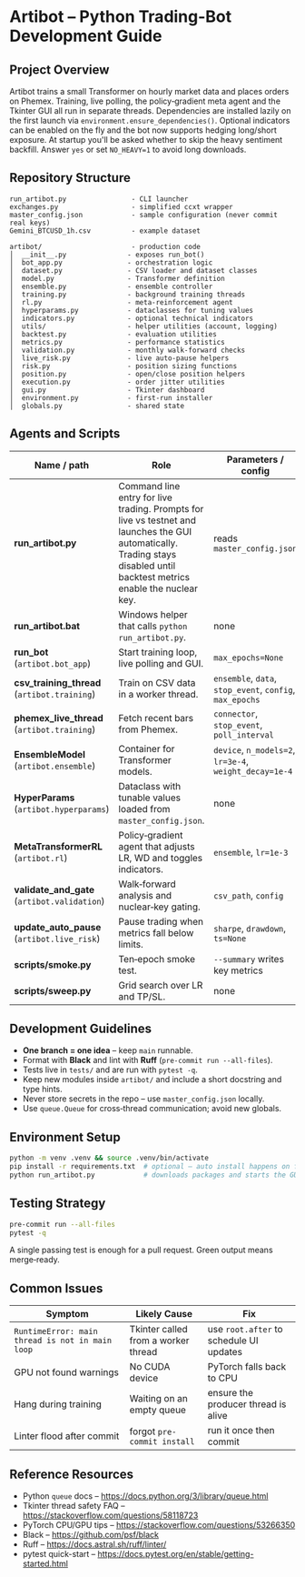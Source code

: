 # Artibot – Python Trading-Bot Development Guide

## Project Overview

Artibot trains a small Transformer on hourly market data and places orders on
Phemex.  Training, live polling, the policy‑gradient meta agent and the Tkinter
GUI all run in separate threads.  Dependencies are installed lazily on the first
launch via `environment.ensure_dependencies()`.  Optional indicators can be
enabled on the fly and the bot now supports hedging long/short exposure.
At startup you'll be asked whether to skip the heavy sentiment backfill.
Answer `yes` or set `NO_HEAVY=1` to avoid long downloads.

## Repository Structure

```
run_artibot.py                - CLI launcher
exchanges.py                  - simplified ccxt wrapper
master_config.json            - sample configuration (never commit real keys)
Gemini_BTCUSD_1h.csv          - example dataset

artibot/                      - production code
│  __init__.py               - exposes run_bot()
│  bot_app.py                - orchestration logic
│  dataset.py                - CSV loader and dataset classes
│  model.py                  - Transformer definition
│  ensemble.py               - ensemble controller
│  training.py               - background training threads
│  rl.py                     - meta-reinforcement agent
│  hyperparams.py            - dataclasses for tuning values
│  indicators.py             - optional technical indicators
│  utils/                    - helper utilities (account, logging)
│  backtest.py               - evaluation utilities
│  metrics.py                - performance statistics
│  validation.py             - monthly walk-forward checks
│  live_risk.py              - live auto-pause helpers
│  risk.py                   - position sizing functions
│  position.py               - open/close position helpers
│  execution.py              - order jitter utilities
│  gui.py                    - Tkinter dashboard
│  environment.py            - first-run installer
│  globals.py                - shared state
```

## Agents and Scripts

| Name / path | Role | Parameters / config | Example |
|-------------|------|--------------------|---------|
| **run_artibot.py** | Command line entry for live trading. Prompts for live vs testnet and launches the GUI automatically. Trading stays disabled until backtest metrics enable the nuclear key. | reads `master_config.json` | `python run_artibot.py` |
| **run_artibot.bat** | Windows helper that calls ``python run_artibot.py``. | none | double‑click in Explorer |
| **run_bot** (`artibot.bot_app`) | Start training loop, live polling and GUI. | `max_epochs=None` | `import artibot; artibot.run_bot()` |
| **csv_training_thread** (`artibot.training`) | Train on CSV data in a worker thread. | `ensemble`, `data`, `stop_event`, `config`, `max_epochs` | used inside `run_bot` |
| **phemex_live_thread** (`artibot.training`) | Fetch recent bars from Phemex. | `connector`, `stop_event`, `poll_interval` | used inside `run_bot` |
| **EnsembleModel** (`artibot.ensemble`) | Container for Transformer models. | `device`, `n_models=2`, `lr=3e-4`, `weight_decay=1e-4` | `ens = EnsembleModel(device)` |
| **HyperParams** (`artibot.hyperparams`) | Dataclass with tunable values loaded from `master_config.json`. | none | `hp = HyperParams()` |
| **MetaTransformerRL** (`artibot.rl`) | Policy‑gradient agent that adjusts LR, WD and toggles indicators. | `ensemble`, `lr=1e-3` | `agent = MetaTransformerRL(ens)` |
| **validate_and_gate** (`artibot.validation`) | Walk‑forward analysis and nuclear‑key gating. | `csv_path`, `config` | `validate_and_gate('data.csv', CONFIG)` |
| **update_auto_pause** (`artibot.live_risk`) | Pause trading when metrics fall below limits. | `sharpe`, `drawdown`, `ts=None` | `update_auto_pause(1.2, -0.05)` |
| **scripts/smoke.py** | Ten‑epoch smoke test. | `--summary` writes key metrics | `python scripts/smoke.py --summary` |
| **scripts/sweep.py** | Grid search over LR and TP/SL. | none | `python scripts/sweep.py` |

## Development Guidelines

* **One branch = one idea** – keep `main` runnable.
* Format with **Black** and lint with **Ruff** (`pre-commit run --all-files`).
* Tests live in `tests/` and are run with `pytest -q`.
* Keep new modules inside `artibot/` and include a short docstring and type hints.
* Never store secrets in the repo – use `master_config.json` locally.
* Use `queue.Queue` for cross‑thread communication; avoid new globals.

## Environment Setup

```bash
python -m venv .venv && source .venv/bin/activate
pip install -r requirements.txt  # optional – auto install happens on first run
python run_artibot.py            # downloads packages and starts the GUI
```

## Testing Strategy

```bash
pre-commit run --all-files
pytest -q
```

A single passing test is enough for a pull request.  Green output means
merge‑ready.

## Common Issues

| Symptom | Likely Cause | Fix |
|---------|--------------|-----|
| `RuntimeError: main thread is not in main loop` | Tkinter called from a worker thread | use `root.after` to schedule UI updates |
| GPU not found warnings | No CUDA device | PyTorch falls back to CPU |
| Hang during training | Waiting on an empty queue | ensure the producer thread is alive |
| Linter flood after commit | forgot `pre-commit install` | run it once then commit |

## Reference Resources

* Python `queue` docs – <https://docs.python.org/3/library/queue.html>
* Tkinter thread safety FAQ – <https://stackoverflow.com/questions/58118723>
* PyTorch CPU/GPU tips – <https://stackoverflow.com/questions/53266350>
* Black – <https://github.com/psf/black>
* Ruff – <https://docs.astral.sh/ruff/linter/>
* pytest quick-start – <https://docs.pytest.org/en/stable/getting-started.html>

